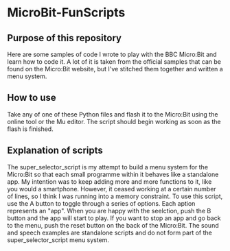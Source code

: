 # MicroBit-FunScripts

## Purpose of this repository
Here are some samples of code I wrote to play with the BBC Micro:Bit and learn how to code it. A lot of it is taken from the official samples that can be found on the Micro:Bit website, but I've stitched them together and written a menu system.

## How to use
Take any of one of these Python files and flash it to the Micro:Bit using the online tool or the Mu editor. The script should begin working as soon as the flash is finished.

## Explanation of scripts
The super_selector_script is my attempt to build a menu system for the Micro:Bit so that each small programme within it behaves like a standalone app. My intention was to keep adding more and more functions to it, like you would a smartphone. However, it ceased working at a certain number of lines, so I think I was running into a memory constraint. To use this script, use the A button to toggle through a series of options. Each aption represents an "app". When you are happy with the seelction, push the B button and the app will start to play. If you want to stop an app and go back to the menu, push the reset button on the back of the Micro:Bit. The sound and speech examples are standalone scripts and do not form part of the super_selector_script menu system.
